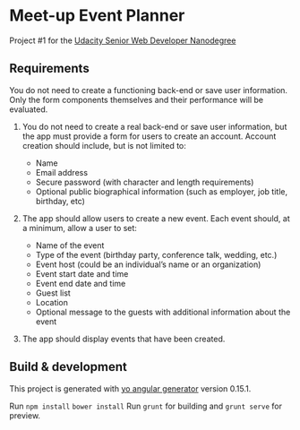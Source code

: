# Meet-up Event Planner

Project #1 for the [Udacity Senior Web Developer Nanodegree](https://www.udacity.com/course/senior-web-developer-nanodegree--nd802)

## Requirements

You do not need to create a functioning back-end or save user information. Only the form components themselves and their performance will be evaluated.

1. You do not need to create a real back-end or save user information, but the app must provide a form for users to create an account. Account creation should include, but is not limited to:

	- Name
	- Email address
	- Secure password (with character and length requirements)
	- Optional public biographical information (such as employer, job title, birthday, etc)

2.  The app should allow users to create a new event. Each event should, at a minimum, allow a user to set:

	- Name of the event
	- Type of the event (birthday party, conference talk, wedding, etc.)
	- Event host (could be an individual’s name or an organization)
	- Event start date and time
	- Event end date and time
	- Guest list
	- Location
	- Optional message to the guests with additional information about the event

3.  The app should display events that have been created.


## Build & development
This project is generated with [yo angular generator](https://github.com/yeoman/generator-angular)
version 0.15.1.

Run `npm install`
    `bower install`
Run `grunt` for building and `grunt serve` for preview.
